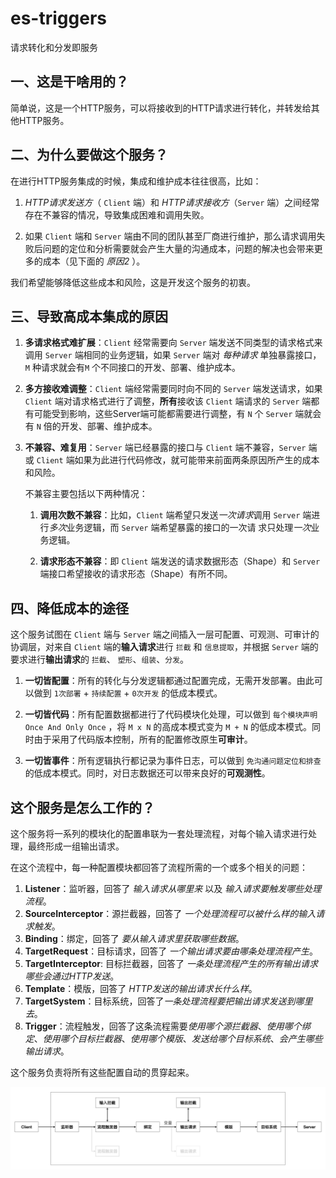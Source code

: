 # es-triggers
请求转化和分发即服务

## 一、这是干啥用的？

简单说，这是一个HTTP服务，可以将接收到的HTTP请求进行转化，并转发给其他HTTP服务。

## 二、为什么要做这个服务？

在进行HTTP服务集成的时候，集成和维护成本往往很高，比如：

1. _HTTP请求发送方_（ `Client` 端）和 _HTTP请求接收方_（`Server` 端）之间经常存在不兼容的情况，导致集成困难和调用失败。

2. 如果 `Client` 端和 `Server` 端由不同的团队甚至厂商进行维护，那么请求调用失败后问题的定位和分析需要就会产生大量的沟通成本，问题的解决也会带来更多的成本（见下面的 *原因2* ）。

我们希望能够降低这些成本和风险，这是开发这个服务的初衷。


## 三、导致高成本集成的原因

1. **多请求格式难扩展**：`Client` 经常需要向 `Server` 端发送不同类型的请求格式来调用 `Server` 端相同的业务逻辑，如果 `Server` 端对 _每种请求_ 单独暴露接口，`M` 种请求就会有`M` 个不同接口的开发、部署、维护成本。

2. **多方接收难调整**：`Client` 端经常需要同时向不同的 `Server` 端发送请求，如果 `Client` 端对请求格式进行了调整，**所有**接收该 `Client` 端请求的 `Server` 端都有可能受到影响，这些Server端可能都需要进行调整，有 `N` 个 `Server` 端就会有 `N` 倍的开发、部署、维护成本。

3. **不兼容、难复用**：`Server` 端已经暴露的接口与 `Client` 端不兼容，`Server` 端或 `Client` 端如果为此进行代码修改，就可能带来前面两条原因所产生的成本和风险。
   
   不兼容主要包括以下两种情况：

   1. **调用次数不兼容**：比如，`Client` 端希望只发送*一次请求*调用 `Server` 端进行*多次*业务逻辑，而 `Server` 端希望暴露的接口的一次请
      求只处理*一次*业务逻辑。

   2. **请求形态不兼容**：即 `Client` 端发送的请求数据形态（Shape）和 `Server` 端接口希望接收的请求形态（Shape）有所不同。


## 四、降低成本的途径

这个服务试图在 `Client` 端与 `Server` 端之间插入一层可配置、可观测、可审计的协调层，对来自 `Client` 端的**输入请求**进行 `拦截` 和 `信息提取`，并根据 `Server` 端的要求进行**输出请求**的 `拦截`、 `塑形`、`组装`、`分发`。

1. **一切皆配置**：所有的转化与分发逻辑都通过配置完成，无需开发部署。由此可以做到 `1次部署` + `持续配置` + `0次开发` 的低成本模式。

2. **一切皆代码**：所有配置数据都进行了代码模块化处理，可以做到 `每个模块声明Once And Only Once` ，将 `M x N` 的高成本模式变为 `M + N` 的低成本模式。同时由于采用了代码版本控制，所有的配置修改原生**可审计**。

3. **一切皆事件**：所有逻辑执行都记录为事件日志，可以做到 `免沟通问题定位和排查` 的低成本模式。同时，对日志数据还可以带来良好的**可观测性**。

## 这个服务是怎么工作的？

这个服务将一系列的模块化的配置串联为一套处理流程，对每个输入请求进行处理，最终形成一组输出请求。

在这个流程中，每一种配置模块都回答了流程所需的一个或多个相关的问题：

1. **Listener**：监听器，回答了 *输入请求从哪里来* 以及 *输入请求要触发哪些处理流程*。
2. **SourceInterceptor**：源拦截器，回答了 *一个处理流程可以被什么样的输入请求触发*。
3. **Binding**：绑定，回答了 *要从输入请求里获取哪些数据*。
4. **TargetRequest**：目标请求，回答了 *一个输出请求要由哪条处理流程产生*。
5. **TargetInterceptor**: 目标拦截器，回答了 *一条处理流程产生的所有输出请求哪些会通过HTTP发送*。
6. **Template**：模版，回答了 *HTTP发送的输出请求长什么样*。
7. **TargetSystem**：目标系统，回答了*一条处理流程要把输出请求发送到哪里去*。
8. **Trigger**：流程触发，回答了这条流程需要*使用哪个源拦截器*、_使用哪个绑定_、_使用哪个目标拦截器_、_使用哪个模版_、_发送给哪个目标系统_、_会产生哪些输出请求_。

这个服务负责将所有这些配置自动的贯穿起来。

![](https://github.com/lchrennew/es-triggers/blob/main/doc/assets/workflow.png)
